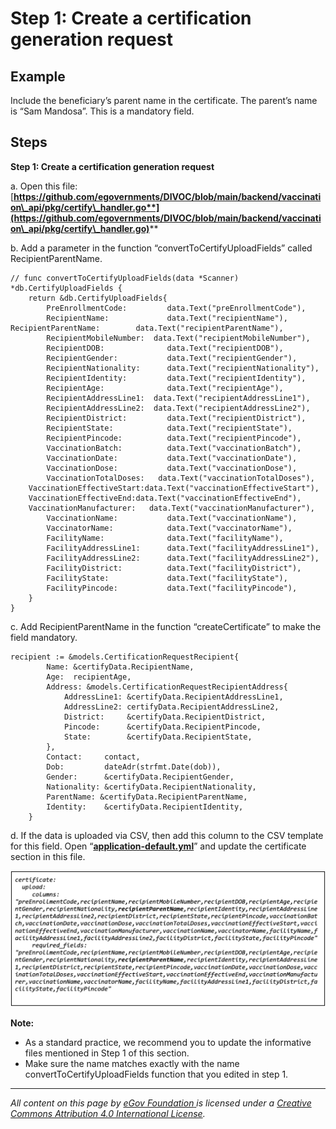 # Step 1: Create a certification generation request

## Example

Include the beneficiary’s parent name in the certificate. The parent’s name is “Sam Mandosa”. This is a mandatory field.

## **Steps**

**Step 1: Create a certification generation request**

a. Open this file: [**https://github.com/egovernments/DIVOC/blob/main/backend/vaccination\_api/pkg/certify\_handler.go**](https://github.com/egovernments/DIVOC/blob/main/backend/vaccination\_api/pkg/certify\_handler.go)****

b. Add a parameter in the function “convertToCertifyUploadFields” called RecipientParentName.

```
// func convertToCertifyUploadFields(data *Scanner) *db.CertifyUploadFields {
	return &db.CertifyUploadFields{
		PreEnrollmentCode:         data.Text("preEnrollmentCode"),
		RecipientName:             data.Text("recipientName"),
RecipientParentName:        data.Text("recipientParentName"),
		RecipientMobileNumber:  data.Text("recipientMobileNumber"),
		RecipientDOB:              data.Text("recipientDOB"),
		RecipientGender:           data.Text("recipientGender"),
		RecipientNationality:      data.Text("recipientNationality"),
		RecipientIdentity:         data.Text("recipientIdentity"),
		RecipientAge:              data.Text("recipientAge"),
		RecipientAddressLine1:  data.Text("recipientAddressLine1"),
		RecipientAddressLine2:  data.Text("recipientAddressLine2"),
		RecipientDistrict:         data.Text("recipientDistrict"),
		RecipientState:            data.Text("recipientState"),
		RecipientPincode:          data.Text("recipientPincode"),
		VaccinationBatch:          data.Text("vaccinationBatch"),
		VaccinationDate:           data.Text("vaccinationDate"),
		VaccinationDose:           data.Text("vaccinationDose"),
		VaccinationTotalDoses:   data.Text("vaccinationTotalDoses"),
	VaccinationEffectiveStart:data.Text("vaccinationEffectiveStart"),
	VaccinationEffectiveEnd:data.Text("vaccinationEffectiveEnd"),
	VaccinationManufacturer:   data.Text("vaccinationManufacturer"),
		VaccinationName:           data.Text("vaccinationName"),
		VaccinatorName:            data.Text("vaccinatorName"),
		FacilityName:              data.Text("facilityName"),
		FacilityAddressLine1:      data.Text("facilityAddressLine1"),
		FacilityAddressLine2:      data.Text("facilityAddressLine2"),
		FacilityDistrict:          data.Text("facilityDistrict"),
		FacilityState:             data.Text("facilityState"),
		FacilityPincode:           data.Text("facilityPincode"),
	}
}
```

c. Add RecipientParentName in the function “createCertificate” to make the field mandatory.

```
recipient := &models.CertificationRequestRecipient{
		Name: &certifyData.RecipientName,
		Age:  recipientAge,
		Address: &models.CertificationRequestRecipientAddress{
			AddressLine1: &certifyData.RecipientAddressLine1,
			AddressLine2: certifyData.RecipientAddressLine2,
			District:     &certifyData.RecipientDistrict,
			Pincode:      &certifyData.RecipientPincode,
			State:        &certifyData.RecipientState,
		},
		Contact:     contact,
		Dob:         dateAdr(strfmt.Date(dob)),
		Gender:      &certifyData.RecipientGender,
		Nationality: &certifyData.RecipientNationality,
		ParentName: &certifyData.RecipientParentName,
		Identity:    &certifyData.RecipientIdentity,
	}
```

d. If the data is uploaded via CSV, then add this column to the CSV template for this field. Open “[**application-default.yml**](https://github.com/egovernments/DIVOC/edit/main/backend/vaccination\_api/config/application-default.yml)” and update the certificate section in this file.

![](<../../../.gitbook/assets/Screenshot 2021-12-27 at 9.44.26 AM.png>)

**Note:**

* As a standard practice, we recommend you to update the informative files mentioned in Step 1 of this section.
* Make sure the name matches exactly with the name convertToCertifyUploadFields function that you edited in step 1.

****

_All content on this page by_ [_eGov Foundation_ ](https://egov.org.in)_is licensed under a_ [_Creative Commons Attribution 4.0 International License_](http://creativecommons.org/licenses/by/4.0/)_._
